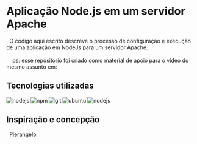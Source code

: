 # Aplicação Node.js em um servidor Apache
  
  &nbsp; O código aqui escrito descreve o processo de configuração e execução de uma aplicação em NodeJs para um servidor Apache. 
  <br>
   <br>
  &nbsp; &nbsp; ps: esse repositório foi criado como material de apoio para o vídeo do mesmo assunto em: 
## Tecnologias utilizadas

<img align="left" alt="nodejs" src="https://img.shields.io/badge/node.js%20-%2343853D.svg?&style=for-the-badge&logo=node.js&logoColor=white" />

<img align="left" alt="npm" src="https://img.shields.io/badge/npm-CB3837?style=for-the-badge&logo=npm&logoColor=white" />

<img align="left" alt="git" src="https://img.shields.io/badge/Git-F05032?style=for-the-badge&logo=git&logoColor=white" />

<img align="left" alt="ubuntu" src="https://img.shields.io/badge/Node.js-339933?style=for-the-badge&logo=nodedotjs&logoColor=white" />

<img align="left" alt="nodejs" src="https://img.shields.io/badge/Ubuntu-E95420?style=for-the-badge&logo=ubuntu&logoColor=white">
<br>

## Inspiração e concepção

&nbsp; <a href="https://github.com/pierangelo1982">Pierangelo</a>
